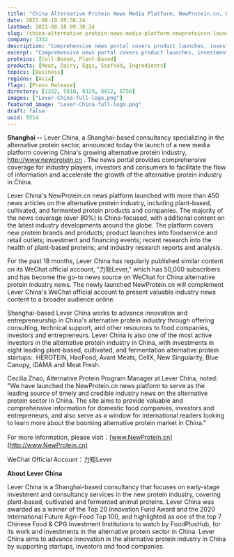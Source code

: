 ```yaml
---
title: "China Alternative Protein News Media Platform, NewProtein.cn, Launched by Lever China"
date: 2021-08-18 09:38:24
lastmod: 2021-08-18 09:38:24
slug: /china-alternative-protein-news-media-platform-newproteincn-launched-lever-china
company: 1332
description: "Comprehensive news portal covers product launches, investments, and other developments for the plant-based and cultivated meat sectors in China"
excerpt: "Comprehensive news portal covers product launches, investments, and other developments for the plant-based and cultivated meat sectors in China"
proteins: [Cell-Based, Plant-Based]
products: [Meat, Dairy, Eggs, Seafood, Ingredients]
topics: [Business]
regions: [Asia]
flags: [Press Release]
directory: [1332, 5810, 8329, 8412, 8756]
images: ["Lever-China-full-logo.png"]
featured_image: "Lever-China-full-logo.png"
draft: false
uuid: 9514
---
```

**Shanghai --** Lever China, a Shanghai-based consultancy specializing
in the alternative protein sector, announced today the launch of a new
media platform covering China's growing alternative protein industry,
<http://www.newprotein.cn> . The news portal provides comprehensive
coverage for industry players, investors and consumers to facilitate the
flow of information and accelerate the growth of the alternative protein
industry in China.

Lever China's NewProtein.cn news platform launched with more than 450
news articles on the alternative protein industry, including
plant-based, cultivated, and fermented protein products and companies.
The majority of the news coverage (over 80%) is China-focused, with
additional content on the latest industry developments around the globe.
The platform covers new protein brands and products; product launches
into foodservice and retail outlets; investment and financing events;
recent research into the health of plant-based proteins; and industry
research reports and analysis.

For the past 18 months, Lever China has regularly published similar
content on its WeChat official account, \"力矩Lever,\" which has 50,000
subscribers and has become the go-to news source on WeChat for China
alternative protein industry news. The newly launched NewProtein.cn will
complement Lever China's WeChat official account to present valuable
industry news content to a broader audience online.

Shanghai-based Lever China works to advance innovation and
entrepreneurship in China's alternative protein industry through
offering consulting, technical support, and other resources to food
companies, investors and entrepreneurs. Lever China is also one of the
most active investors in the alternative protein industry in China, with
investments in eight leading plant-based, cultivated, and fermentation
alternative protein startups:  HEROTEIN, HaoFood, Avant Meats, CellX,
New Singularity, Blue Canopy, iDAMA and Meat Fresh.

Cecilia Zhao, Alternative Protein Program Manager at Lever China, noted:
"We have launched the NewProtein.cn news platform to serve as the
leading source of timely and credible industry news on the alternative
protein sector in China. The site aims to provide valuable and
comprehensive information for domestic food companies, investors and
entrepreneurs, and also serve as a window for international readers
looking to learn more about the booming alternative protein market in
China."

For more information, please
visit：[www.NewProtein.cn](http://www.NewProtein.cn)

WeChat Official Account：力矩Lever　

**About Lever China**

Lever China is a Shanghai-based consultancy that focuses on early-stage
investment and consultancy services in the new protein industry,
covering plant-based, cultivated and fermented animal proteins. Lever
China was awarded as a winner of the Top 20 Innovation Fund Award and
the 2020 International Future Agri-Food Top 100, and highlighted as one
of the top 7 Chinese Food & CPG Investment Institutions to watch by
FoodPlusHub, for its work and investments in the alternative protein
sector in China. Lever China aims to advance innovation in the
alternative protein industry in China by supporting startups, investors
and food companies.
